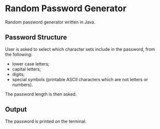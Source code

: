 # Random Password Generator
Random password generator written in Java.

## Password Structure
User is asked to select which character sets include in the password, from the following:
- lower case letters; 
- capital letters;
- digits; 
- special symbols (printable ASCII characters which are not letters or numbers).

The password length is then asked.

## Output
The password is printed on the terminal.
